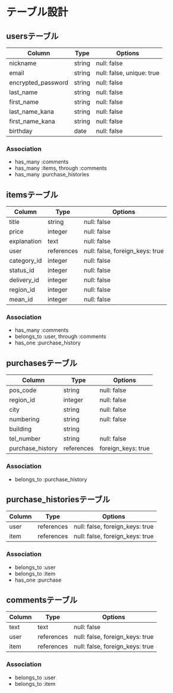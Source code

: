 # テーブル設計

## usersテーブル

|       Column       |  Type   |          Options          |
| ------------------ | ------- | ------------------------- |
| nickname           | string  | null: false               |
| email              | string  | null: false, unique: true |
| encrypted_password | string  | null: false               |
| last_name          | string  | null: false               |
| first_name         | string  | null: false               |
| last_name_kana     | string  | null: false               |
| first_name_kana    | string  | null: false               |
| birthday           | date    | null: false               |

### Association

- has_many :comments
- has_many :items, through :comments
- has_many :purchase_histories

## itemsテーブル

|    Column   |     Type   |              Options            |
| ----------- | ---------- | ------------------------------- |
| title       | string     | null: false                     |
| price       | integer    | null: false                     |
| explanation | text       | null: false                     |
| user        | references | null: false, foreign_keys: true |
| category_id | integer    | null: false                     |
| status_id   | integer    | null: false                     |
| delivery_id | integer    | null: false                     |
| region_id   | integer    | null: false                     |
| mean_id     | integer    | null: false                     |

### Association

- has_many   :comments
- belongs_to :user, through :comments
- has_one    :purchase_history

## purchasesテーブル

|       Column     |    Type    |   Options          |
| ---------------- | ---------- | ------------------ |
| pos_code         | string     | null: false        |
| region_id        | integer    | null: false        |
| city             | string     | null: false        |
| numbering        | string     | null: false        |
| building         | string     |                    |
| tel_number       | string     | null: false        |
| purchase_history | references | foreign_keys: true |

### Association

- belongs_to :purchase_history

## purchase_historiesテーブル

| Column |    Type    |             Options             |
| ------ | -----------|-------------------------------- |
| user   | references | null: false, foreign_keys: true |
| item   | references | null: false, foreign_keys: true |

### Association

- belongs_to :user
- belongs_to :item
- has_one    :purchase

## commentsテーブル

| Column |    Type    |              Options            |
| ------ | ---------- | ------------------------------- |
| text   | text       | null: false                     |
| user   | references | null: false, foreign_keys: true |
| item  | references | null: false, foreign_keys: true |

### Association

- belongs_to :user
- belongs_to :item
